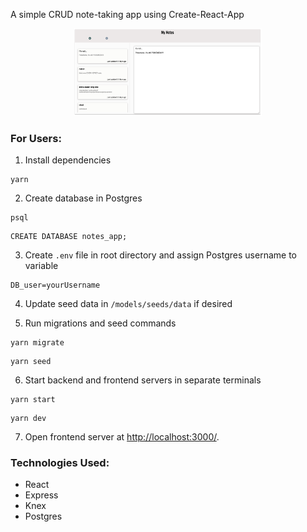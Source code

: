 A simple CRUD note-taking app using Create-React-App

<p align="center">
  <img width="300" alt="logo" src="./public/notesapp.png">
</p>

### For Users:
1. Install dependencies
```
yarn
```
2. Create database in Postgres
```
psql
```
```
CREATE DATABASE notes_app;
```
3. Create `.env` file in root directory and assign Postgres username to variable
```
DB_user=yourUsername
```
4. Update seed data in `/models/seeds/data` if desired

5. Run migrations and seed commands
```
yarn migrate
```
```
yarn seed
```
6. Start backend and frontend servers in separate terminals
```
yarn start
```
```
yarn dev
```
7. Open frontend server at [http://localhost:3000/](http://localhost:3000/).

### Technologies Used:
- React
- Express
- Knex
- Postgres